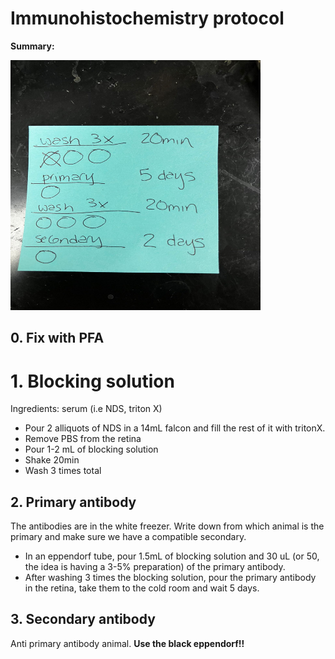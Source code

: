 # Immunohistochemistry protocol

**Summary:**

<img src="images/IHC.jfif" alt="Image Alt Text" width="400" height="400">

## 0. Fix with PFA
# 1. Blocking solution
Ingredients: serum (i.e NDS, triton X)
- Pour 2 alliquots of NDS in a 14mL falcon and fill the rest of it with tritonX.
- Remove PBS from the retina
- Pour 1-2 mL of blocking solution 
- Shake 20min
- Wash 3 times total 

## 2. Primary antibody
The antibodies are in the white freezer. Write down from which animal is the primary and make sure we have a compatible secondary. 

- In an eppendorf tube, pour 1.5mL of blocking solution and 30 uL (or 50, the idea is having a 3-5% preparation) of the primary antibody.
- After washing 3 times the blocking solution, pour the primary antibody in the retina, take them to the cold room and wait 5 days. 

## 3. Secondary antibody
Anti primary antibody animal. 
**Use the black eppendorf!!**